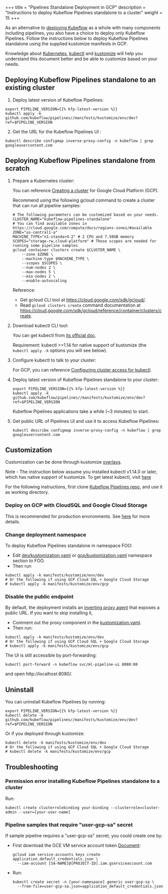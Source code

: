 +++
title = "Pipelines Standalone Deployment in GCP"
description = "Instructions to deploy Kubeflow Pipelines standalone to a cluster"
weight = 15
+++

As an alternative to [deploying Kubeflow](/docs/started/getting-started/#installing-kubeflow) as a
whole with many components including pipelines, you also have a choice to deploy
only Kubeflow Pipelines. Follow the instructions below to deploy
Kubeflow Pipelines standalone using the supplied kustomize
manifests in GCP.

Knowledge about [Kubernetes](https://kubernetes.io/docs/home/), [kubectl](https://kubernetes.io/docs/reference/kubectl/overview/) and [kustomize](https://kustomize.io/) will help you understand this
document better and be able to customize based on your needs.

## Deploying Kubeflow Pipelines standalone to an existing cluster

1. Deploy latest version of Kubeflow Pipelines:

```
export PIPELINE_VERSION={{% kfp-latest-version %}}
kubectl apply -k github.com/kubeflow/pipelines//manifests/kustomize/env/dev?ref=$PIPELINE_VERSION
```

2. Get the URL for the Kubeflow Pipelines UI :

```
kubectl describe configmap inverse-proxy-config -n kubeflow | grep googleusercontent.com
```

## Deploying Kubeflow Pipelines standalone from scratch

1. Prepare a Kubernetes cluster:

   You can reference [Creating a cluster](https://cloud.google.com/kubernetes-engine/docs/how-to/creating-a-cluster) for Google Cloud Platform (GCP).

   Recommend using the following gcloud command to create a cluster that can run all pipeline samples:

   ```
   # The following parameters can be customized based on your needs.
   CLUSTER_NAME="kubeflow-pipelines-standalone"
   # You can find available zones in https://cloud.google.com/compute/docs/regions-zones/#available
   ZONE="us-central1-a"
   MACHINE_TYPE="n1-standard-2" # 2 CPU and 7.50GB memory
   SCOPES="storage-rw,cloud-platform" # These scopes are needed for running some pipeline samples
   gcloud container clusters create $CLUSTER_NAME \
       --zone $ZONE \
       --machine-type $MACHINE_TYPE \
       --scopes $SCOPES \
       --num-nodes 2 \
       --max-nodes 5 \
       --min-nodes 2 \
       --enable-autoscaling
   ```

   Reference:

   - Get gcloud CLI tool at https://cloud.google.com/sdk/gcloud/.
   - Read `gcloud clusters create` command documentation at https://cloud.google.com/sdk/gcloud/reference/container/clusters/create.

1. Download kubectl CLI tool:

   You can get kubectl from [its official doc](https://kubernetes.io/docs/tasks/tools/install-kubectl/).

   Requirement: kubectl >=1.14 for native support of kustomize (the `kubectl apply -k` options you will see below).

1. Configure kubectl to talk to your cluster:

   For GCP, you can reference [Configuring cluster access for kubectl](https://cloud.google.com/kubernetes-engine/docs/how-to/cluster-access-for-kubectl).

1. Deploy latest version of Kubeflow Pipelines standalone to your cluster:

   ```
   export PIPELINE_VERSION={{% kfp-latest-version %}}
   kubectl apply -k github.com/kubeflow/pipelines//manifests/kustomize/env/dev?ref=$PIPELINE_VERSION
   ```

   Kubeflow Pipelines applications take a while (~3 minutes) to start.

1. Get public URL of Pipelines UI and use it to access Kubeflow Pipelines:
   ```
   kubectl describe configmap inverse-proxy-config -n kubeflow | grep googleusercontent.com
   ```

## Customization

Customization can be done through kustomize [overlays](https://github.com/kubernetes-sigs/kustomize/blob/master/docs/glossary.md#overlay).

Note - The instruction below assume you installed kubectl v1.14.0 or later, which has native support of kustomize.
To get latest kubectl, visit [here](https://kubernetes.io/docs/tasks/tools/install-kubectl/)

For the following instructions, first clone [Kubeflow Pipelines repo](https://github.com/kubeflow/pipelines),
and use it as working directory.

### Deploy on GCP with CloudSQL and Google Cloud Storage

This is recommended for production environments. See
[here](https://github.com/kubeflow/pipelines/tree/master/manifests/kustomize/env/gcp) for more details.

### Change deployment namespace

To deploy Kubeflow Pipelines standalone in namespace FOO:

- Edit [dev/kustomization.yaml](https://github.com/kubeflow/pipelines/blob/master/manifests/kustomize/env/dev/kustomization.yaml)
  or [gcp/kustomization.yaml](https://github.com/kubeflow/pipelines/blob/master/manifests/kustomize/env/gcp/kustomization.yaml)
  namespace section to FOO.
- Then run

```
kubectl apply -k manifests/kustomize/env/dev
# Or the following if using GCP Cloud SQL + Google Cloud Storage
# kubectl apply -k manifests/kustomize/env/gcp
```

### Disable the public endpoint

By default, the deployment installs an [inverting proxy agent](https://github.com/google/inverting-proxy) that exposes a public URL. If you want to skip installing it,

- Comment out the proxy component in the [kustomization.yaml](https://github.com/kubeflow/pipelines/blob/master/manifests/kustomize/base/kustomization.yaml).
- Then run:

```
kubectl apply -k manifests/kustomize/env/dev
# Or the following if using GCP Cloud SQL + Google Cloud Storage
# kubectl apply -k manifests/kustomize/env/gcp
```

The UI is still accessible by port-forwarding:

```
kubectl port-forward -n kubeflow svc/ml-pipeline-ui 8080:80
```

and open http://localhost:8080/.

## Uninstall

You can uninstall Kubeflow Pipelines by running:

```
export PIPELINE_VERSION={{% kfp-latest-version %}}
kubectl delete -k github.com/kubeflow/pipelines//manifests/kustomize/env/dev?ref=$PIPELINE_VERSION
```

Or if you deployed through kustomize:

```
kubectl delete -k manifests/kustomize/env/dev
# Or the following if using GCP Cloud SQL + Google Cloud Storage
# kubectl delete -k manifests/kustomize/env/gcp
```

## Troubleshooting

### Permission error installing Kubeflow Pipelines standalone to a cluster

Run:

```
kubectl create clusterrolebinding your-binding --clusterrole=cluster-admin --user=[your-user-name]
```

### Pipeline samples that require "user-gcp-sa" secret

If sample pipeline requires a "user-gcp-sa" secret, you could create one by:

- First download the GCE VM service account token [Document](https://cloud.google.com/iam/docs/creating-managing-service-account-keys#creating_service_account_keys):

  ```
  gcloud iam service-accounts keys create application_default_credentials.json \
    --iam-account [SA-NAME]@[PROJECT-ID].iam.gserviceaccount.com
  ```

- Run:
  ```
  kubectl create secret -n [your-namespace] generic user-gcp-sa \
    --from-file=user-gcp-sa.json=application_default_credentials.json
  ```
